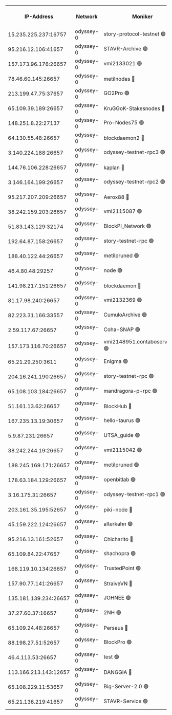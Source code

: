 


<table><tr><th>IP-Address</th><th>Network</th><th>Moniker</th><th>Latest Block Height</th><th>Earliest Block Height</th><th>Catching Up</th><th>Tx Index</th><th>Voting Power</th><th>Version</th><th>Scan Time</th></tr><tr><td>15.235.225.237:16757</td><td>odyssey-0</td><td>story-protocol-testnet 🟢</td><td>811127</td><td>1</td><td>False</td><td>off</td><td>0</td><td>0.38.9</td><td>2024-11-25T07:39:14.730240316UTC</td></tr><tr><td>95.216.12.106:41657</td><td>odyssey-0</td><td>STAVR-Archive 🟢</td><td>811127</td><td>1</td><td>False</td><td>on</td><td>0</td><td>0.38.9</td><td>2024-11-25T07:39:16.734388884UTC</td></tr><tr><td>157.173.96.176:26657</td><td>odyssey-0</td><td>vmi2133021 🟢</td><td>712798</td><td>1</td><td>False</td><td>off</td><td>0</td><td>0.38.9</td><td>2024-11-25T07:39:20.766491579UTC</td></tr><tr><td>78.46.60.145:26657</td><td>odyssey-0</td><td>metilnodes 🔴</td><td>811129</td><td>1</td><td>False</td><td>off</td><td>119000000</td><td>0.38.9</td><td>2024-11-25T07:39:22.196298813UTC</td></tr><tr><td>213.199.47.75:37657</td><td>odyssey-0</td><td>GO2Pro 🟢</td><td>811129</td><td>1</td><td>False</td><td>off</td><td>0</td><td>0.38.9</td><td>2024-11-25T07:39:27.795896826UTC</td></tr><tr><td>65.109.39.189:26657</td><td>odyssey-0</td><td>KruGGoK-Stakesnodes 🔴</td><td>811131</td><td>1</td><td>False</td><td>on</td><td>120004000</td><td>0.38.9</td><td>2024-11-25T07:39:28.753489854UTC</td></tr><tr><td>148.251.8.22:27137</td><td>odyssey-0</td><td>Pro-Nodes75 🟢</td><td>811132</td><td>1</td><td>False</td><td>on</td><td>0</td><td>0.38.9</td><td>2024-11-25T07:39:34.245536297UTC</td></tr><tr><td>64.130.55.48:26657</td><td>odyssey-0</td><td>blockdaemon2 🔴</td><td>811132</td><td>1</td><td>False</td><td>off</td><td>507024000</td><td>0.38.9</td><td>2024-11-25T07:39:35.156640494UTC</td></tr><tr><td>3.140.224.188:26657</td><td>odyssey-0</td><td>odyssey-testnet-rpc3 🟢</td><td>811134</td><td>1</td><td>False</td><td>off</td><td>0</td><td>0.38.9</td><td>2024-11-25T07:39:41.158911937UTC</td></tr><tr><td>144.76.106.228:26657</td><td>odyssey-0</td><td>kaplan 🔴</td><td>811136</td><td>1</td><td>False</td><td>off</td><td>120949000</td><td>0.38.9</td><td>2024-11-25T07:39:49.639562610UTC</td></tr><tr><td>3.146.164.199:26657</td><td>odyssey-0</td><td>odyssey-testnet-rpc2 🟢</td><td>811136</td><td>1</td><td>False</td><td>off</td><td>0</td><td>0.38.9</td><td>2024-11-25T07:39:50.845975927UTC</td></tr><tr><td>95.217.207.209:26657</td><td>odyssey-0</td><td>Aerox88 🔴</td><td>811137</td><td>1</td><td>False</td><td>on</td><td>119990000</td><td>0.38.9</td><td>2024-11-25T07:39:54.250384557UTC</td></tr><tr><td>38.242.159.203:26657</td><td>odyssey-0</td><td>vmi2115087 🟢</td><td>798415</td><td>1</td><td>False</td><td>off</td><td>0</td><td>0.38.9</td><td>2024-11-25T07:39:54.661140128UTC</td></tr><tr><td>51.83.143.129:32174</td><td>odyssey-0</td><td>BlockPI_Network 🟢</td><td>811138</td><td>1</td><td>False</td><td>off</td><td>0</td><td>0.38.9</td><td>2024-11-25T07:39:57.163215598UTC</td></tr><tr><td>192.64.87.158:26657</td><td>odyssey-0</td><td>story-testnet-rpc 🟢</td><td>811139</td><td>1</td><td>False</td><td>off</td><td>0</td><td>0.38.9</td><td>2024-11-25T07:39:58.800907883UTC</td></tr><tr><td>188.40.122.44:26657</td><td>odyssey-0</td><td>metilpruned 🟢</td><td>811139</td><td>1</td><td>False</td><td>off</td><td>0</td><td>0.38.9</td><td>2024-11-25T07:39:59.636834418UTC</td></tr><tr><td>46.4.80.48:29257</td><td>odyssey-0</td><td>node 🟢</td><td>811140</td><td>1</td><td>False</td><td>on</td><td>0</td><td>0.38.9</td><td>2024-11-25T07:40:03.559028594UTC</td></tr><tr><td>141.98.217.151:26657</td><td>odyssey-0</td><td>blockdaemon 🔴</td><td>811141</td><td>1</td><td>False</td><td>off</td><td>507025000</td><td>0.38.9</td><td>2024-11-25T07:40:07.570656594UTC</td></tr><tr><td>81.17.98.240:26657</td><td>odyssey-0</td><td>vmi2132369 🟢</td><td>688051</td><td>1</td><td>False</td><td>off</td><td>0</td><td>0.38.9</td><td>2024-11-25T07:40:19.057554243UTC</td></tr><tr><td>82.223.31.166:33557</td><td>odyssey-0</td><td>CumuloArchive 🟢</td><td>811145</td><td>1</td><td>False</td><td>on</td><td>0</td><td>0.38.9</td><td>2024-11-25T07:40:20.019772344UTC</td></tr><tr><td>2.59.117.67:26657</td><td>odyssey-0</td><td>Coha-SNAP 🟢</td><td>811147</td><td>1</td><td>False</td><td>off</td><td>0</td><td>0.38.9</td><td>2024-11-25T07:40:28.680031040UTC</td></tr><tr><td>157.173.116.70:26657</td><td>odyssey-0</td><td>vmi2148951.contaboserver.net 🟢</td><td>811149</td><td>1</td><td>False</td><td>off</td><td>0</td><td>0.38.9</td><td>2024-11-25T07:40:37.144341064UTC</td></tr><tr><td>65.21.29.250:3611</td><td>odyssey-0</td><td>Enigma 🟢</td><td>811153</td><td>1</td><td>False</td><td>on</td><td>0</td><td>0.38.9</td><td>2024-11-25T07:40:49.622184336UTC</td></tr><tr><td>204.16.241.190:26657</td><td>odyssey-0</td><td>story-testnet-rpc 🟢</td><td>811155</td><td>1</td><td>False</td><td>off</td><td>0</td><td>0.38.9</td><td>2024-11-25T07:40:59.937526613UTC</td></tr><tr><td>65.108.103.184:26657</td><td>odyssey-0</td><td>mandragora-p-rpc 🟢</td><td>811156</td><td>1</td><td>False</td><td>on</td><td>0</td><td>0.38.9</td><td>2024-11-25T07:41:05.095290085UTC</td></tr><tr><td>51.161.13.62:26657</td><td>odyssey-0</td><td>BlockHub 🔴</td><td>811157</td><td>1</td><td>False</td><td>off</td><td>121353000</td><td>0.38.9</td><td>2024-11-25T07:41:06.564529762UTC</td></tr><tr><td>167.235.13.19:30657</td><td>odyssey-0</td><td>hello-taurus 🟢</td><td>811157</td><td>1</td><td>False</td><td>on</td><td>0</td><td>0.38.9</td><td>2024-11-25T07:41:08.053797543UTC</td></tr><tr><td>5.9.87.231:26657</td><td>odyssey-0</td><td>UTSA_guide 🟢</td><td>811157</td><td>1</td><td>False</td><td>on</td><td>0</td><td>0.38.9</td><td>2024-11-25T07:41:09.754355901UTC</td></tr><tr><td>38.242.244.19:26657</td><td>odyssey-0</td><td>vmi2115042 🟢</td><td>734039</td><td>1</td><td>False</td><td>off</td><td>0</td><td>0.38.9</td><td>2024-11-25T07:41:19.295554100UTC</td></tr><tr><td>188.245.169.171:26657</td><td>odyssey-0</td><td>metilpruned 🟢</td><td>811162</td><td>1</td><td>False</td><td>off</td><td>0</td><td>0.38.9</td><td>2024-11-25T07:41:27.641319099UTC</td></tr><tr><td>178.63.184.129:26657</td><td>odyssey-0</td><td>openbitlab 🟢</td><td>811163</td><td>1</td><td>False</td><td>on</td><td>0</td><td>0.38.9</td><td>2024-11-25T07:41:29.115216120UTC</td></tr><tr><td>3.16.175.31:26657</td><td>odyssey-0</td><td>odyssey-testnet-rpc1 🟢</td><td>811165</td><td>1</td><td>False</td><td>off</td><td>0</td><td>0.38.9</td><td>2024-11-25T07:41:36.146616600UTC</td></tr><tr><td>203.161.35.195:52657</td><td>odyssey-0</td><td>piki-node 🔴</td><td>811128</td><td>109001</td><td>False</td><td>off</td><td>119000000</td><td>0.38.9</td><td>2024-11-25T07:39:19.865112366UTC</td></tr><tr><td>45.159.222.124:26657</td><td>odyssey-0</td><td>alterkahn 🟢</td><td>811158</td><td>113001</td><td>False</td><td>off</td><td>0</td><td>0.38.9</td><td>2024-11-25T07:41:13.276795738UTC</td></tr><tr><td>95.216.13.161:52657</td><td>odyssey-0</td><td>Chicharito 🔴</td><td>811126</td><td>121001</td><td>False</td><td>off</td><td>119548000</td><td>0.38.9</td><td>2024-11-25T07:39:13.616027410UTC</td></tr><tr><td>65.109.84.22:47657</td><td>odyssey-0</td><td>shachopra 🟢</td><td>811154</td><td>318001</td><td>False</td><td>off</td><td>0</td><td>0.38.9</td><td>2024-11-25T07:40:54.174238066UTC</td></tr><tr><td>168.119.10.134:26657</td><td>odyssey-0</td><td>TrustedPoint 🟢</td><td>811163</td><td>339001</td><td>False</td><td>off</td><td>0</td><td>0.38.9</td><td>2024-11-25T07:41:30.795597669UTC</td></tr><tr><td>157.90.77.141:26657</td><td>odyssey-0</td><td>StraiveVN 🔴</td><td>811139</td><td>342001</td><td>False</td><td>off</td><td>115953000</td><td>0.38.9</td><td>2024-11-25T07:39:59.132560364UTC</td></tr><tr><td>135.181.139.234:26657</td><td>odyssey-0</td><td>JOHNEE 🟢</td><td>811155</td><td>351001</td><td>False</td><td>on</td><td>0</td><td>0.38.9</td><td>2024-11-25T07:41:02.697843106UTC</td></tr><tr><td>37.27.60.37:16657</td><td>odyssey-0</td><td>2NH 🟢</td><td>811152</td><td>395001</td><td>False</td><td>off</td><td>0</td><td>0.38.9</td><td>2024-11-25T07:40:45.801601591UTC</td></tr><tr><td>65.109.24.48:26657</td><td>odyssey-0</td><td>Perseus 🔴</td><td>811154</td><td>431001</td><td>False</td><td>off</td><td>121144000</td><td>0.38.9</td><td>2024-11-25T07:40:52.219696565UTC</td></tr><tr><td>88.198.27.51:52657</td><td>odyssey-0</td><td>BlockPro 🟢</td><td>811127</td><td>507001</td><td>False</td><td>off</td><td>0</td><td>0.38.9</td><td>2024-11-25T07:39:16.228699005UTC</td></tr><tr><td>46.4.113.53:26657</td><td>odyssey-0</td><td>test 🟢</td><td>811158</td><td>527001</td><td>False</td><td>off</td><td>0</td><td>0.38.9</td><td>2024-11-25T07:41:10.774386094UTC</td></tr><tr><td>113.166.213.143:12657</td><td>odyssey-0</td><td>DANGGIA 🔴</td><td>811124</td><td>611001</td><td>False</td><td>on</td><td>121725000</td><td>0.38.9</td><td>2024-11-25T07:39:06.155540977UTC</td></tr><tr><td>65.108.229.11:53657</td><td>odyssey-0</td><td>Big-Server-2.0 🟢</td><td>811131</td><td>749001</td><td>False</td><td>off</td><td>0</td><td>0.38.9</td><td>2024-11-25T07:39:32.072900541UTC</td></tr><tr><td>65.21.136.219:41657</td><td>odyssey-0</td><td>STAVR-Service 🟢</td><td>811136</td><td>807001</td><td>False</td><td>on</td><td>0</td><td>0.38.9</td><td>2024-11-25T07:39:50.105334358UTC</td></tr></table>